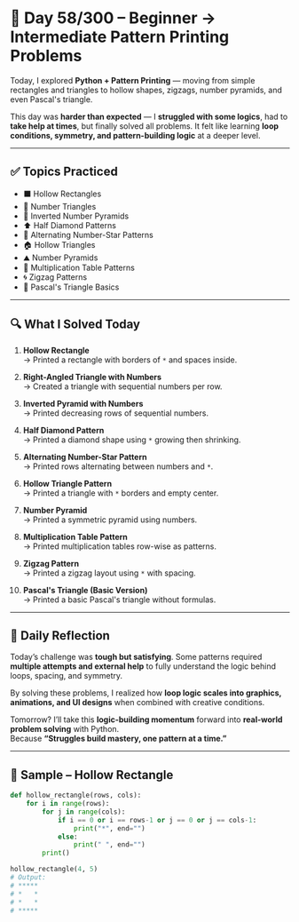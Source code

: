 # 🐍 Day 58/300 – Beginner → Intermediate Pattern Printing Problems  

Today, I explored **Python + Pattern Printing** — moving from simple rectangles and triangles to hollow shapes, zigzags, number pyramids, and even Pascal's triangle.  

This day was **harder than expected** — I **struggled with some logics**, had to **take help at times**, but finally solved all problems. It felt like learning **loop conditions, symmetry, and pattern-building logic** at a deeper level.  

---

## ✅ Topics Practiced  

- ⬛ Hollow Rectangles  
- 📐 Number Triangles  
- 🔄 Inverted Number Pyramids  
- ⬆️ Half Diamond Patterns  
- 🔢 Alternating Number-Star Patterns  
- 🏠 Hollow Triangles  
- ⛰️ Number Pyramids  
- 🧮 Multiplication Table Patterns  
- 🌀 Zigzag Patterns  
- 🔺 Pascal's Triangle Basics  

---

## 🔍 What I Solved Today  

1. **Hollow Rectangle**  
   → Printed a rectangle with borders of `*` and spaces inside.  

2. **Right-Angled Triangle with Numbers**  
   → Created a triangle with sequential numbers per row.  

3. **Inverted Pyramid with Numbers**  
   → Printed decreasing rows of sequential numbers.  

4. **Half Diamond Pattern**  
   → Printed a diamond shape using `*` growing then shrinking.  

5. **Alternating Number-Star Pattern**  
   → Printed rows alternating between numbers and `*`.  

6. **Hollow Triangle Pattern**  
   → Printed a triangle with `*` borders and empty center.  

7. **Number Pyramid**  
   → Printed a symmetric pyramid using numbers.  

8. **Multiplication Table Pattern**  
   → Printed multiplication tables row-wise as patterns.  

9. **Zigzag Pattern**  
   → Printed a zigzag layout using `*` with spacing.  

10. **Pascal's Triangle (Basic Version)**  
    → Printed a basic Pascal's triangle without formulas.  

---

## 💭 Daily Reflection  

Today’s challenge was **tough but satisfying**. Some patterns required **multiple attempts and external help** to fully understand the logic behind loops, spacing, and symmetry.  

By solving these problems, I realized how **loop logic scales into graphics, animations, and UI designs** when combined with creative conditions.  

Tomorrow? I’ll take this **logic-building momentum** forward into **real-world problem solving** with Python.  
Because **“Struggles build mastery, one pattern at a time.”**  

---

## 🧠 Sample – Hollow Rectangle  

```python
def hollow_rectangle(rows, cols):
    for i in range(rows):
        for j in range(cols):
            if i == 0 or i == rows-1 or j == 0 or j == cols-1:
                print("*", end="")
            else:
                print(" ", end="")
        print()

hollow_rectangle(4, 5)
# Output:
# *****
# *   *
# *   *
# *****
```
